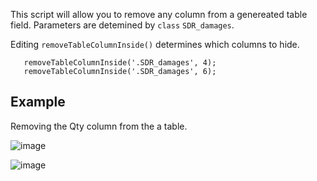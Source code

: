 This script will allow you to remove any column from a genereated table field. Parameters are detemined by `class` `SDR_damages`.

Editing `removeTableColumnInside()` determines which columns to hide.
      
       removeTableColumnInside('.SDR_damages', 4);
       removeTableColumnInside('.SDR_damages', 6);
## Example

Removing the Qty column from the a table.

![image](https://user-images.githubusercontent.com/87500503/174350179-b5398473-fe16-44eb-9950-1bcece7844e4.png)

![image](https://user-images.githubusercontent.com/87500503/174393719-0b348f96-6f5e-4b5c-9652-f9196e6fb848.png)
